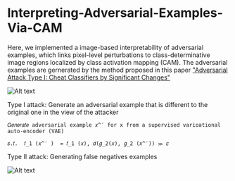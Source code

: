 # Interpreting-Adversarial-Examples-Via-CAM

Here, we implemented a image-based interpretability of adversarial examples, which links pixel-level perturbations to class-determinative image regions localized by class activation mapping (CAM). The adversarial examples are gernerated by the method proposed in this paper ["Adversarial Attack Type I: Cheat Classifiers by Significant Changes"](https://arxiv.org/pdf/1809.00594.pdf)<br/>


![Alt text](https://user-images.githubusercontent.com/20013955/99145761-4d6ab000-26ac-11eb-82c2-bf9dadac980f.png)

Type I attack: Generate an adversarial example that is different to the original one in the view of the attacker 

```
𝐺𝑒𝑛𝑒𝑟𝑎𝑡𝑒 adversarial example 𝑥^′ for x from a supervised varioational auto-encoder (VAE)

𝑠.𝑡.  𝑓_1 (𝑥^′ )  = 𝑓_1 (𝑥), 𝑑(𝑔_2(𝑥), 𝑔_2 (𝑥^′)) ≫ 𝜀 
```

Type II attack: Generating false negatives examples


![Alt text](https://user-images.githubusercontent.com/20013955/99145750-35932c00-26ac-11eb-80e0-561c494e4a26.png)

